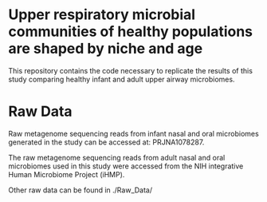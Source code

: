 # Upper respiratory microbial communities of healthy populations are shaped by niche and age

This repository contains the code necessary to replicate the results of this study comparing healthy infant and adult upper airway microbiomes.

# Raw Data
Raw metagenome sequencing reads from infant nasal and oral microbiomes generated in the study can be accessed at: PRJNA1078287.

The raw metagenome sequencing reads from adult nasal and oral microbiomes used in this study were accessed from the NIH integrative Human Microbiome Project (iHMP).

Other raw data can be found in ./Raw_Data/
